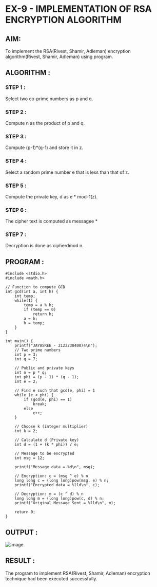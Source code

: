 # EX-9 - IMPLEMENTATION OF RSA ENCRYPTION ALGORITHM
## AIM:
To implement the RSA(Rivest, Shamir, Adleman) encryption algorithm(Rivest, Shamir, Adleman) using program.

## ALGORITHM :
### STEP 1 :
Select two co-prime numbers as p and q.

### STEP 2 : 
Compute n as the product of p and q.

### STEP 3 : 
Compute (p-1)*(q-1) and store it in z.

### STEP 4 : 
Select a random prime number e that is less than that of z.

### STEP 5 : 
Compute the private key, d as e * mod-1(z).

### STEP 6 : 
The cipher text is computed as messagee *

### STEP 7 : 
Decryption is done as cipherdmod n.

## PROGRAM :
```
#include <stdio.h>
#include <math.h>

// Function to compute GCD
int gcd(int a, int h) {
    int temp;
    while(1) {
        temp = a % h;
        if (temp == 0)
            return h;
        a = h;
        h = temp;
    }
}

int main() {
    printf("JAYASREE - 212223040074\n");
    // Two prime numbers
    int p = 3;
    int q = 7;
    
    // Public and private keys
    int n = p * q;
    int phi = (p - 1) * (q - 1);
    int e = 2;

    // Find e such that gcd(e, phi) = 1
    while (e < phi) {
        if (gcd(e, phi) == 1)
            break;
        else
            e++;
    }

    // Choose k (integer multiplier)
    int k = 2;
    
    // Calculate d (Private key)
    int d = (1 + (k * phi)) / e;

    // Message to be encrypted
    int msg = 12;
    
    printf("Message data = %d\n", msg);

    // Encryption: c = (msg ^ e) % n
    long long c = (long long)pow(msg, e) % n;
    printf("Encrypted data = %lld\n", c);

    // Decryption: m = (c ^ d) % n
    long long m = (long long)pow(c, d) % n;
    printf("Original Message Sent = %lld\n", m);
 
    return 0;
}
```
## OUTPUT :
![image](https://github.com/user-attachments/assets/8961d8bc-520e-483f-9077-2554b0e6c87a)



## RESULT :
The program to implement RSA(Rivest, Shamir, Adleman) encryption technique had been executed successfully.
